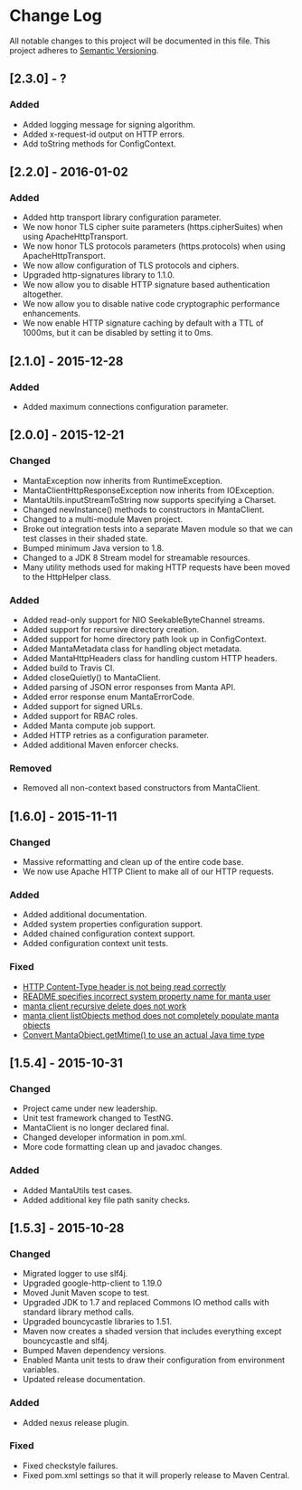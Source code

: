 # Change Log
All notable changes to this project will be documented in this file.
This project adheres to [Semantic Versioning](http://semver.org/).

## [2.3.0] - ?
### Added
 - Added logging message for signing algorithm.
 - Added x-request-id output on HTTP errors.
 - Add toString methods for ConfigContext.

## [2.2.0] - 2016-01-02
### Added
 - Added http transport library configuration parameter.
 - We now honor TLS cipher suite parameters (https.cipherSuites) when using
   ApacheHttpTransport.
 - We now honor TLS protocols parameters (https.protocols) when using
   ApacheHttpTransport.
 - We now allow configuration of TLS protocols and ciphers.
 - Upgraded http-signatures library to 1.1.0.
 - We now allow you to disable HTTP signature based authentication
   altogether.
 - We now allow you to disable native code cryptographic performance
   enhancements.
 - We now enable HTTP signature caching by default with a TTL of 1000ms, but
   it can be disabled by setting it to 0ms.

## [2.1.0] - 2015-12-28
### Added
 - Added maximum connections configuration parameter.

## [2.0.0] - 2015-12-21
### Changed
- MantaException now inherits from RuntimeException.
- MantaClientHttpResponseException now inherits from IOException.
- MantaUtils.inputStreamToString now supports specifying a Charset.
- Changed newInstance() methods to constructors in MantaClient.
- Changed to a multi-module Maven project.
- Broke out integration tests into a separate Maven module so that we can
  test classes in their shaded state.
- Bumped minimum Java version to 1.8.
- Changed to a JDK 8 Stream model for streamable resources.
- Many utility methods used for making HTTP requests have been moved to the
  HttpHelper class.

### Added
- Added read-only support for NIO SeekableByteChannel streams.
- Added support for recursive directory creation.
- Added support for home directory path look up in ConfigContext.
- Added MantaMetadata class for handling object metadata.
- Added MantaHttpHeaders class for handling custom HTTP headers.
- Added build to Travis CI.
- Added closeQuietly() to MantaClient.
- Added parsing of JSON error responses from Manta API.
- Added error response enum MantaErrorCode.
- Added support for signed URLs.
- Added support for RBAC roles.
- Added Manta compute job support.
- Added HTTP retries as a configuration parameter.
- Added additional Maven enforcer checks.

### Removed
- Removed all non-context based constructors from MantaClient.

## [1.6.0] - 2015-11-11
### Changed
- Massive reformatting and clean up of the entire code base.
- We now use Apache HTTP Client to make all of our HTTP requests.

### Added
- Added additional documentation.
- Added system properties configuration support.
- Added chained configuration context support.
- Added configuration context unit tests.

### Fixed
 - [HTTP Content-Type header is not being read correctly](https://github.com/joyent/java-manta/issues/39)
 - [README specifies incorrect system property name for manta user](https://github.com/joyent/java-manta/issues/48)
 - [manta client recursive delete does not work](https://github.com/joyent/java-manta/issues/49)
 - [manta client listObjects method does not completely populate manta objects](https://github.com/joyent/java-manta/issues/51)
 - [Convert MantaObject.getMtime() to use an actual Java time type](https://github.com/joyent/java-manta/issues/33)

## [1.5.4] - 2015-10-31
### Changed
- Project came under new leadership.
- Unit test framework changed to TestNG.
- MantaClient is no longer declared final.
- Changed developer information in pom.xml.
- More code formatting clean up and javadoc changes.

### Added
- Added MantaUtils test cases.
- Added additional key file path sanity checks.

## [1.5.3] - 2015-10-28
### Changed
- Migrated logger to use slf4j.
- Upgraded google-http-client to 1.19.0
- Moved Junit Maven scope to test.
- Upgraded JDK to 1.7 and replaced Commons IO method calls with standard library method calls.
- Upgraded bouncycastle libraries to 1.51.
- Maven now creates a shaded version that includes everything except bouncycastle and slf4j.
- Bumped Maven dependency versions.
- Enabled Manta unit tests to draw their configuration from environment variables.
- Updated release documentation.

### Added
- Added nexus release plugin.

### Fixed
- Fixed checkstyle failures.
- Fixed pom.xml settings so that it will properly release to Maven Central.
